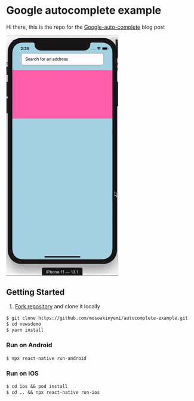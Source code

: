 # Google autocomplete example

Hi there, this is the repo for the [Google-auto-complete](https://dev.to/mosoakinyemi/how-to-create-a-google-autocomplete-form-in-react-native-4ffb) blog post

<img src="documentation/app_preview.gif" width="300" />

## Getting Started

1. [Fork repository](https://github.com/mosoakinyemu/autocomplete-example.git/fork) and clone it locally

```
$ git clone https://github.com/mosoakinyemi/autocomplete-example.git
$ cd newsdemo
$ yarn install
```

### Run on Android

```
$ npx react-native run-android
```

### Run on iOS

```
$ cd ios && pod install
$ cd .. && npx react-native run-ios
```
